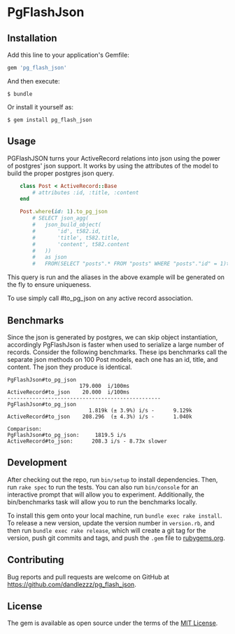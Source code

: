 # PgFlashJson

## Installation

Add this line to your application's Gemfile:

```ruby
gem 'pg_flash_json'
```

And then execute:

    $ bundle

Or install it yourself as:

    $ gem install pg_flash_json

## Usage

PGFlashJSON turns your ActiveRecord relations into json using the power of postgres' json support.
It works by using the attributes of the model to build the proper postgres json query.

```ruby
	class Post < ActiveRecord::Base
		# attributes :id, :title, :content
	end

	Post.where(id: 1).to_pg_json
		# SELECT json_agg(
		#	json_build_object(
		#		'id', t582.id,
		#		'title', t582.title,
		#		'content', t582.content
		#	))
		#	as json
		#   FROM(SELECT "posts".* FROM "posts" WHERE "posts"."id" = 1)t582
```
This query is run and the aliases in the above example will be generated on the fly to ensure uniqueness.

To use simply call #to_pg_json on any active record association.

## Benchmarks

Since the json is generated by postgres, we can skip object instantiation, accordingly PgFlashJson is faster when used to serialize a large number of records. 
Consider the following benchmarks. These ips benchmarks call the separate json methods on 100 Post models, each one has an id, title, and content. The json they produce is identical.

```
PgFlashJson#to_pg_json
                       179.000  i/100ms
ActiveRecord#to_json    20.000  i/100ms
-------------------------------------------------
PgFlashJson#to_pg_json
                          1.819k (± 3.9%) i/s -      9.129k
ActiveRecord#to_json    208.296  (± 4.3%) i/s -      1.040k

Comparison:
PgFlashJson#to_pg_json:     1819.5 i/s
ActiveRecord#to_json:      208.3 i/s - 8.73x slower

```

## Development

After checking out the repo, run `bin/setup` to install dependencies. Then, run `rake spec` to run the tests. You can also run `bin/console` for an interactive prompt that will allow you to experiment. Additionally,
the bin/benchmarks task will allow you to run the benchmarks locally.

To install this gem onto your local machine, run `bundle exec rake install`. To release a new version, update the version number in `version.rb`, and then run `bundle exec rake release`, which will create a git tag for the version, push git commits and tags, and push the `.gem` file to [rubygems.org](https://rubygems.org).

## Contributing

Bug reports and pull requests are welcome on GitHub at https://github.com/dandlezzz/pg_flash_json.


## License

The gem is available as open source under the terms of the [MIT License](http://opensource.org/licenses/MIT).
